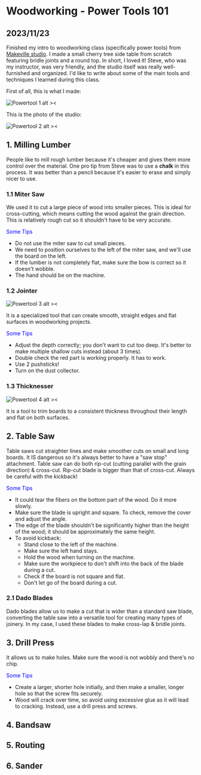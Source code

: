 # Woodworking - Power Tools 101
## 2023/11/23

Finished my intro to woodworking class (specifically power tools) from [Makeville studio](https://makeville.com). I made a small cherry tree side table from scratch featuring bridle joints and a round top. In short, I loved it! Steve, who was my instructor, was very friendly, and the studio itself was really well-furnished and organized. I'd like to write about some of the main tools and techniques I learned during this class.

First of all, this is what I made:

![Powertool 1 alt ><](https://github.com/jinnycho/jinnycho.github.io/blob/main/src/assets/photos/powertool1.png?raw=true)

This is the photo of the studio:

![Powertool 2 alt ><](https://github.com/jinnycho/jinnycho.github.io/blob/main/src/assets/photos/powertool2.png?raw=true)


## 1. Milling Lumber
People like to mill rough lumber because it's cheaper and gives them more control over the material. One pro tip from Steve was to use a **chalk** in this process. It was better than a pencil because it's easier to erase and simply nicer to use.

### 1.1 Miter Saw
We used it to cut a large piece of wood into smaller pieces. This is ideal for cross-cutting, which means cutting the wood against the grain direction. This is relatively rough cut so it shouldn't have to be very accurate.

<span style="color:blue">Some Tips</span>
- Do not use the miter saw to cut small pieces.
- We need to position ourselves to the left of the miter saw, and we'll use the board on the left.
- If the lumber is not completely flat, make sure the bow is correct so it doesn't wobble.
- The hand should be on the machine.


### 1.2 Jointer

![Powertool 3 alt ><](https://github.com/jinnycho/jinnycho.github.io/blob/main/src/assets/photos/powertool3.png?raw=true)

It is a specialized tool that can create smooth, straight edges and flat surfaces in woodworking projects.

<span style="color:blue">Some Tips</span>
- Adjust the depth correctly; you don't want to cut too deep. It's better to make multiple shallow cuts instead (about 3 times).
- Double check the red part is working properly. It has to work.
- Use 2 pushsticks!
- Turn on the dust collector.

### 1.3 Thicknesser

![Powertool 4 alt ><](https://github.com/jinnycho/jinnycho.github.io/blob/main/src/assets/photos/powertool4.png?raw=true)

It is a tool to trim boards to a consistent thickness throughout their length and flat on both surfaces.

## 2. Table Saw

Table saws cut straighter lines and make smoother cuts on small and long boards. It IS dangerous so it's always better to have a "saw stop" attachment. Table saw can do both rip-cut (cutting parallel with the grain direction) & cross-cut. Rip-cut blade is bigger than that of cross-cut. Always be careful with the kickback!

<span style="color:blue">Some Tips</span>
- It could tear the fibers on the bottom part of the wood. Do it more slowly.
- Make sure the blade is upright and square. To check, remove the cover and adjust the angle.
- The edge of the blade shouldn't be significantly higher than the height of the wood; it should be approximately the same height.
- To avoid kickback:
    - Stand close to the left of the machine.
    - Make sure the left hand stays. 
    - Hold the wood when turning on the machine.
    - Make sure the workpiece to don't shift into the back of the blade during a cut.
    - Check if the board is not square and flat.
    - Don't let go of the board during a cut.

### 2.1 Dado Blades
Dado blades allow us to make a cut that is wider than a standard saw blade, converting the table saw into a versatile
tool for creating many types of joinery. In my case, I used these blades to make cross-lap & bridle joints.

## 3. Drill Press
It allows us to make holes. Make sure the wood is not wobbly and there's no chip.

<span style="color:blue">Some Tips</span>
- Create a larger, shorter hole initially, and then make a smaller, longer hole so that the screw fits securely.
- Wood will crack over time, so avoid using excessive glue as it will lead to cracking. Instead, use a drill press and screws.

## 4. Bandsaw

## 5. Routing

## 6. Sander




